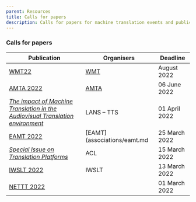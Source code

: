 ```yaml
---
parent: Resources
title: Calls for papers
description: Calls for papers for machine translation events and publications
---
```


### Calls for papers

| Publication | Organisers | Deadline |
| --- | --- | --- |
| [WMT22](events/wmt22.md) | [WMT](events/wmt.md) | August 2022 |
| [AMTA 2022](events/amta2022.md) | [AMTA](associations/amta.md) | 06 June 2022 |
| [*The impact of Machine Translation in the Audiovisual Translation environment*](https://lans-tts.uantwerpen.be/index.php/LANS-TTS/announcement/view/21) | LANS – TTS | 01 April 2022 |
| [EAMT 2022](events/eamt2022.md) | [EAMT](associations/eamt.md | 25 March 2022 |
| [*Special Issue on Translation Platforms*](https://www.aclweb.org/portal/content/special-issue-translation-platforms) | ACL | 15 March 2022 |
| [IWSLT 2022](events/iwslt2022.md) | IWSLT | 13 March 2022 |
| [NETTT 2022](events/nettt2022.md) | | 01 March 2022 |
